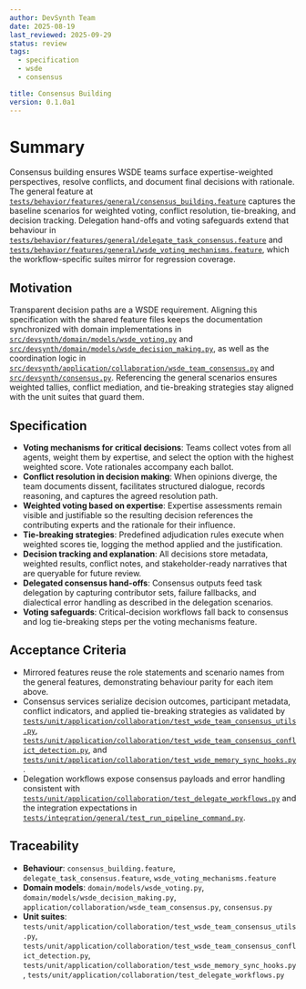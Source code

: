 ```yaml
---
author: DevSynth Team
date: 2025-08-19
last_reviewed: 2025-09-29
status: review
tags:
  - specification
  - wsde
  - consensus

title: Consensus Building
version: 0.1.0a1
---
```


# Summary

Consensus building ensures WSDE teams surface expertise-weighted perspectives,
resolve conflicts, and document final decisions with rationale. The general
feature at
[`tests/behavior/features/general/consensus_building.feature`](../../tests/behavior/features/general/consensus_building.feature)
captures the baseline scenarios for weighted voting, conflict resolution,
tie-breaking, and decision tracking. Delegation hand-offs and voting safeguards
extend that behaviour in
[`tests/behavior/features/general/delegate_task_consensus.feature`](../../tests/behavior/features/general/delegate_task_consensus.feature)
and
[`tests/behavior/features/general/wsde_voting_mechanisms.feature`](../../tests/behavior/features/general/wsde_voting_mechanisms.feature),
which the workflow-specific suites mirror for regression coverage.

## Motivation

Transparent decision paths are a WSDE requirement. Aligning this specification
with the shared feature files keeps the documentation synchronized with domain
implementations in
[`src/devsynth/domain/models/wsde_voting.py`](../../src/devsynth/domain/models/wsde_voting.py)
and
[`src/devsynth/domain/models/wsde_decision_making.py`](../../src/devsynth/domain/models/wsde_decision_making.py),
as well as the coordination logic in
[`src/devsynth/application/collaboration/wsde_team_consensus.py`](../../src/devsynth/application/collaboration/wsde_team_consensus.py)
and
[`src/devsynth/consensus.py`](../../src/devsynth/consensus.py).
Referencing the general scenarios ensures weighted tallies, conflict mediation,
and tie-breaking strategies stay aligned with the unit suites that guard them.

## Specification

- **Voting mechanisms for critical decisions**: Teams collect votes from all
  agents, weight them by expertise, and select the option with the highest
  weighted score. Vote rationales accompany each ballot.
- **Conflict resolution in decision making**: When opinions diverge, the team
  documents dissent, facilitates structured dialogue, records reasoning, and
  captures the agreed resolution path.
- **Weighted voting based on expertise**: Expertise assessments remain visible
  and justifiable so the resulting decision references the contributing experts
  and the rationale for their influence.
- **Tie-breaking strategies**: Predefined adjudication rules execute when
  weighted scores tie, logging the method applied and the justification.
- **Decision tracking and explanation**: All decisions store metadata, weighted
  results, conflict notes, and stakeholder-ready narratives that are queryable
  for future review.
- **Delegated consensus hand-offs**: Consensus outputs feed task delegation by
  capturing contributor sets, failure fallbacks, and dialectical error handling
  as described in the delegation scenarios.
- **Voting safeguards**: Critical-decision workflows fall back to consensus and
  log tie-breaking steps per the voting mechanisms feature.

## Acceptance Criteria

- Mirrored features reuse the role statements and scenario names from the
  general features, demonstrating behaviour parity for each item above.
- Consensus services serialize decision outcomes, participant metadata, conflict
  indicators, and applied tie-breaking strategies as validated by
  [`tests/unit/application/collaboration/test_wsde_team_consensus_utils.py`](../../tests/unit/application/collaboration/test_wsde_team_consensus_utils.py),
  [`tests/unit/application/collaboration/test_wsde_team_consensus_conflict_detection.py`](../../tests/unit/application/collaboration/test_wsde_team_consensus_conflict_detection.py),
  and
  [`tests/unit/application/collaboration/test_wsde_memory_sync_hooks.py`](../../tests/unit/application/collaboration/test_wsde_memory_sync_hooks.py).
- Delegation workflows expose consensus payloads and error handling consistent
  with
  [`tests/unit/application/collaboration/test_delegate_workflows.py`](../../tests/unit/application/collaboration/test_delegate_workflows.py)
  and the integration expectations in
  [`tests/integration/general/test_run_pipeline_command.py`](../../tests/integration/general/test_run_pipeline_command.py).

## Traceability

- **Behaviour**: `consensus_building.feature`, `delegate_task_consensus.feature`,
  `wsde_voting_mechanisms.feature`
- **Domain models**: `domain/models/wsde_voting.py`,
  `domain/models/wsde_decision_making.py`,
  `application/collaboration/wsde_team_consensus.py`, `consensus.py`
- **Unit suites**: `tests/unit/application/collaboration/test_wsde_team_consensus_utils.py`,
  `tests/unit/application/collaboration/test_wsde_team_consensus_conflict_detection.py`,
  `tests/unit/application/collaboration/test_wsde_memory_sync_hooks.py`,
  `tests/unit/application/collaboration/test_delegate_workflows.py`
